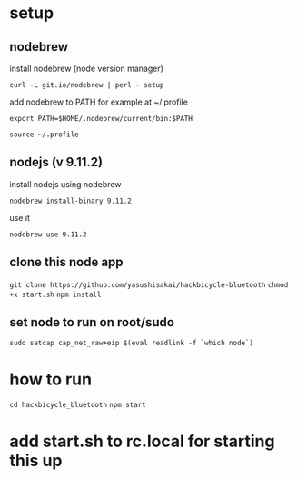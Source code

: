 
# setup

## nodebrew

install nodebrew (node version manager)

```curl -L git.io/nodebrew | perl - setup```

add nodebrew to PATH for example at ~/.profile

```export PATH=$HOME/.nodebrew/current/bin:$PATH```

```source ~/.profile```

## nodejs (v 9.11.2)

install nodejs using nodebrew

```nodebrew install-binary 9.11.2```

use it

```nodebrew use 9.11.2```

## clone this node app

```git clone https://github.com/yasushisakai/hackbicycle-bluetooth```
```chmod +x start.sh```
```npm install```

## set node to run on root/sudo

```sudo setcap cap_net_raw+eip $(eval readlink -f `which node`)```

# how to run
```cd hackbicycle_bluetooth```
```npm start```

# add start.sh to rc.local for starting this up
